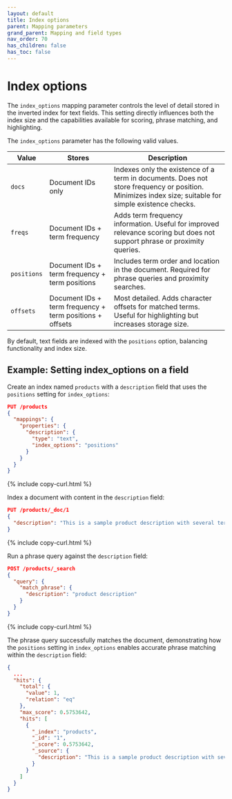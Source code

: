 ```yaml
---
layout: default
title: Index options
parent: Mapping parameters
grand_parent: Mapping and field types
nav_order: 70
has_children: false
has_toc: false
---
```


# Index options

The `index_options` mapping parameter controls the level of detail stored in the inverted index for text fields. This setting directly influences both the index size and the capabilities available for scoring, phrase matching, and highlighting.

The `index_options` parameter has the following valid values.

| Value     | Stores                          | Description |
|------------|----------------------------------|-------------|
| `docs`     | Document IDs only               | Indexes only the existence of a term in documents. Does not store frequency or position. Minimizes index size; suitable for simple existence checks. |
| `freqs`    | Document IDs + term frequency   | Adds term frequency information. Useful for improved relevance scoring but does not support phrase or proximity queries. |
| `positions`| Document IDs + term frequency + term positions | Includes term order and location in the document. Required for phrase queries and proximity searches. |
| `offsets`  | Document IDs + term frequency + term positions + offsets | Most detailed. Adds character offsets for matched terms. Useful for highlighting but increases storage size. |

By default, text fields are indexed with the `positions` option, balancing functionality and index size.

## Example: Setting index_options on a field

Create an index named `products` with a `description` field that uses the `positions` setting for `index_options`:

```json
PUT /products
{
  "mappings": {
    "properties": {
      "description": {
        "type": "text",
        "index_options": "positions"
      }
    }
  }
}
```
{% include copy-curl.html %}

Index a document with content in the `description` field:

```json
PUT /products/_doc/1
{
  "description": "This is a sample product description with several terms."
}
```
{% include copy-curl.html %}

Run a phrase query against the `description` field:

```json
POST /products/_search
{
  "query": {
    "match_phrase": {
      "description": "product description"
    }
  }
}
```
{% include copy-curl.html %}

The phrase query successfully matches the document, demonstrating how the `positions` setting in `index_options` enables accurate phrase matching within the `description` field:

```json
{
  ...
  "hits": {
    "total": {
      "value": 1,
      "relation": "eq"
    },
    "max_score": 0.5753642,
    "hits": [
      {
        "_index": "products",
        "_id": "1",
        "_score": 0.5753642,
        "_source": {
          "description": "This is a sample product description with several terms."
        }
      }
    ]
  }
}
```
